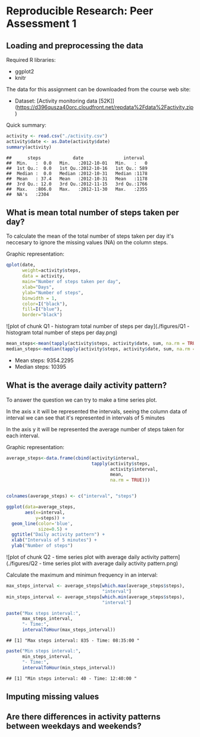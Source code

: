 # Reproducible Research: Peer Assessment 1

## Loading and preprocessing the data

Required R libraries:

* ggplot2
* knitr



The data for this assignment can be downloaded from the course web site:

* Dataset: [Activity monitoring data [52K]] (https://d396qusza40orc.cloudfront.net/repdata%2Fdata%2Factivity.zip)

Quick summary:


```r
activity <- read.csv("./activity.csv")
activity$date <- as.Date(activity$date)
summary(activity)
```

```
##      steps            date               interval   
##  Min.   :  0.0   Min.   :2012-10-01   Min.   :   0  
##  1st Qu.:  0.0   1st Qu.:2012-10-16   1st Qu.: 589  
##  Median :  0.0   Median :2012-10-31   Median :1178  
##  Mean   : 37.4   Mean   :2012-10-31   Mean   :1178  
##  3rd Qu.: 12.0   3rd Qu.:2012-11-15   3rd Qu.:1766  
##  Max.   :806.0   Max.   :2012-11-30   Max.   :2355  
##  NA's   :2304
```

## What is mean total number of steps taken per day?

To calculate the mean of the total number of steps taken per day it's 
neccesary to ignore the missing values (NA) on the column steps.

Graphic representation:


```r
qplot(date,  
      weight=activity$steps, 
      data = activity, 
      main="Number of steps taken per day", 
      xlab="Days", 
      ylab="Number of steps",
      binwidth = 1,
      color=I("black"),
      fill=I("blue"),
      border="black")
```

![plot of chunk Q1 - histogram total number of steps per day](./figures/Q1 - histogram total number of steps per day.png) 



```r
mean_steps<-mean(tapply(activity$steps, activity$date, sum, na.rm = TRUE))
median_steps<-median(tapply(activity$steps, activity$date, sum, na.rm = TRUE))
```
- Mean steps: 9354.2295
- Median steps: 10395


## What is the average daily activity pattern?

To answer the question we can try to make a time series plot.

In the axis x it will be represented the intervals, seeing the column data of interval we can see that it's represented in intervals of 5 minutes

In the axis y it will be represented the average number of steps taken for each interval.

Graphic representation:


```r
average_steps<-data.frame(cbind(activity$interval,
                                tapply(activity$steps,
                                       activity$interval, 
                                       mean, 
                                       na.rm = TRUE)))


colnames(average_steps) <- c("interval", "steps")

ggplot(data=average_steps,
       aes(x=interval,
           y=steps)) + 
  geom_line(color='blue',
            size=0.5) + 
  ggtitle("Daily activity pattern") +
  xlab("Intervals of 5 minutes") +
  ylab("Number of steps") 
```

![plot of chunk Q2 - time series plot with average daily activity pattern](./figures/Q2 - time series plot with average daily activity pattern.png) 

Calculate the maximum and minimun frequency in an interval:


```r
max_steps_interval <- average_steps[which.max(average_steps$steps),
                                    "interval"]
min_steps_interval <- average_steps[which.min(average_steps$steps),
                                    "interval"]

paste("Max steps interval:",
      max_steps_interval,
      "- Time:",
      intervalToHour(max_steps_interval))
```

```
## [1] "Max steps interval: 835 - Time: 08:35:00 "
```

```r
paste("Min steps interval:",
      min_steps_interval,
      "- Time:",
      intervalToHour(min_steps_interval))
```

```
## [1] "Min steps interval: 40 - Time: 12:40:00 "
```

## Imputing missing values



## Are there differences in activity patterns between weekdays and weekends?
